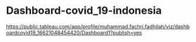 # Dashboard-covid_19-indonesia
https://public.tableau.com/app/profile/muhammad.fachri.fadhilah/viz/dashboardcovid19_16621048454420/Dashboard1?publish=yes
